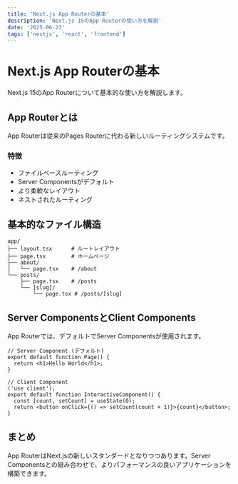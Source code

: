 ```yaml
---
title: 'Next.js App Routerの基本'
description: 'Next.js 15のApp Routerの使い方を解説'
date: '2025-06-23'
tags: ['nextjs', 'react', 'frontend']
---
```


# Next.js App Routerの基本

Next.js 15のApp Routerについて基本的な使い方を解説します。

## App Routerとは

App Routerは従来のPages Routerに代わる新しいルーティングシステムです。

### 特徴

- ファイルベースルーティング
- Server Componentsがデフォルト
- より柔軟なレイアウト
- ネストされたルーティング

## 基本的なファイル構造

```
app/
├── layout.tsx      # ルートレイアウト
├── page.tsx        # ホームページ
├── about/
│   └── page.tsx    # /about
└── posts/
    ├── page.tsx    # /posts
    └── [slug]/
        └── page.tsx # /posts/[slug]
```

## Server ComponentsとClient Components

App Routerでは、デフォルトでServer Componentsが使用されます。

```tsx
// Server Component (デフォルト)
export default function Page() {
  return <h1>Hello World</h1>;
}

// Client Component
('use client');
export default function InteractiveComponent() {
  const [count, setCount] = useState(0);
  return <button onClick={() => setCount(count + 1)}>{count}</button>;
}
```

## まとめ

App RouterはNext.jsの新しいスタンダードとなりつつあります。Server Componentsとの組み合わせで、よりパフォーマンスの良いアプリケーションを構築できます。
